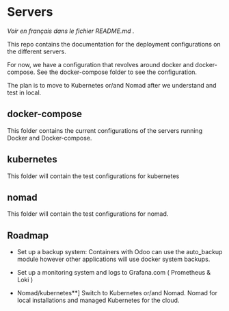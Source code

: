 # Servers

*Voir en français dans le fichier README.md .*

This repo contains the documentation for the deployment configurations on the different servers.

For now, we have a configuration that revolves around docker and docker-compose. See the docker-compose folder to see the configuration.

The plan is to move to Kubernetes or/and Nomad after we understand and test in local.

## docker-compose
This folder contains the current configurations of the servers running Docker and Docker-compose.

## kubernetes
This folder will contain the test configurations for kubernetes

## nomad
 This folder will contain the test configurations for nomad.

## Roadmap

- Set up a backup system:
Containers with Odoo can use the auto_backup module however other applications will use docker system backups.

- Set up a monitoring system and logs to Grafana.com ( Prometheus & Loki )

- Nomad/kubernetes**] Switch to Kubernetes or/and Nomad. Nomad for local installations and managed Kubernetes for the cloud.